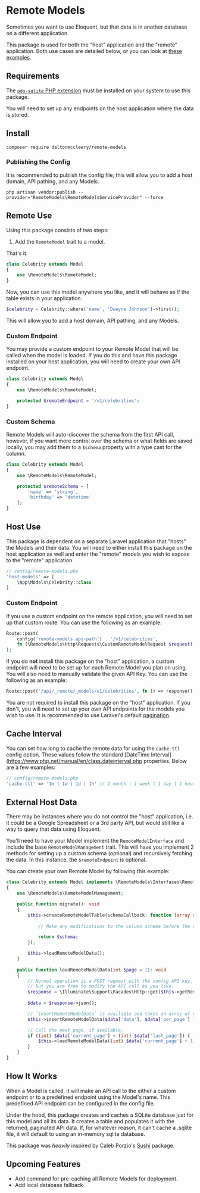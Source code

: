 # Remote Models

Sometimes you want to use Eloquent, but that data is in another database on a different application.

This package is used for both the "host" application and the "remote" application. Both use cases are detailed below, or 
you can look at [these examples](EXAMPLES.md).

## Requirements

The [`pdo-sqlite` PHP extension](https://www.php.net/manual/en/ref.pdo-sqlite.php) must be installed on your system to use this package.

You will need to set up any endpoints on the host application where the data is stored.

## Install
```
composer require daltonmccleery/remote-models
```

### Publishing the Config

It is recommended to publish the config file; this will allow you to add a host domain, API pathing, and any Models.

```console
php artisan vendor:publish --provider="RemoteModels\RemoteModelsServiceProvider" --force
```

## Remote Use

Using this package consists of two steps:
1. Add the `RemoteModel` trait to a model.

That's it.

```php
class Celebrity extends Model
{
    use \RemoteModels\RemoteModel;
}
```

Now, you can use this model anywhere you like, and it will behave as if the table exists in your application.
```php
$celebrity = Celebrity::where('name', 'Dwayne Johnson')->first();
```

This will allow you to add a host domain, API pathing, and any Models.

### Custom Endpoint

You may provide a custom endpoint to your Remote Model that will be called when the model is loaded. If you do this and
have this package installed on your host application, you will need to create your own API endpoint.

```php
class Celebrity extends Model
{
    use \RemoteModels\RemoteModel;

    protected $remoteEndpoint = '/v1/celebrities';
}
```

### Custom Schema

Remote Models will auto-discover the schema from the first API call, however, if you want more control over the schema or
what fields are saved locally, you may add them to a `$schema` property with a type cast for the column.

```php
class Celebrity extends Model
{
    use \RemoteModels\RemoteModel;

    protected $remoteSchema = [
        'name' => 'string',
        'birthday' => 'datetime' 
    ];
}
```

## Host Use

This package is dependent on a separate Laravel application that "hosts" the Models and their data. You will need to either
install this package on the host application as well and enter the "remote" models you wish to expose to the "remote" application.

```php
// config/remote-models.php
'host-models' => [
    \App\Models\Celebrity::class
]
```

### Custom Endpoint

If you use a custom endpoint on the remote application, you will need to set up that custom route. You can use the following as an example:

```php
Route::post(
    config('remote-models.api-path') . '/v1/celebrities',
    fn (\RemoteModels\Http\Requests\CustomRemoteModelRequest $request) => $request->returnRemoteModels(Celebrity::class)
);
```

If you do **not** install this package on the "host" application, a custom endpoint will need to be set up for each Remote Model
you plan on using. You will also need to manually validate the given API Key. You can use the following as an example:

```php
Route::post('/api/_remote/_models/v1/celebrities', fn () => response()->json(Celebrity::paginate())));
```

You are not required to install this package on the "host" application. If you don't, you will need to set up your own API
endpoints for the models you wish to use. It is recommended to use Laravel's default [pagination](https://laravel.com/docs/11.x/pagination#paginating-eloquent-results).

## Cache Interval

You can set how long to cache the remote data for using the `cache-ttl` config option. These values follow the standard 
[DateTime Interval](https://www.php.net/manual/en/class.dateinterval.php properties. Below are a few examples:

```php
// config/remote-models.php
'cache-ttl' => '1m | 1w | 1d | 1h' // 1 month | 1 week | 1 day | 1 hour
```

## External Host Data

There may be instances where you do not control the "host" application, i.e. it could be a Google Spreadsheet or a 3rd 
party API, but would still like a way to query that data using Eloquent. 

You'll need to have your Model implement the `RemoteModelInterface` and include the base `RemoteModelManagement` trait.
This will have you implement 2 methods for setting up a custom schema (optional) and recursively fetching the data. In this instance, 
the `$remoteEndpoint` is optional.

You can create your own Remote Model by following this example:

```php
class Celebrity extends Model implements \RemoteModels\Interfaces\RemoteModelInterface
{
    use \RemoteModels\RemoteModelManagement;

    public function migrate(): void
    {
        $this->createRemoteModelTable(schemaCallback: function (array $schema) {
        
            // Make any modifications to the column schema before the sqlite table is created.

            return $schema;
        });

        $this->loadRemoteModelData();
    }
    
    public function loadRemoteModelData(int $page = 1): void
    {
        // Normal operation is a POST request with the config API key,
        // but you are free to modify the API call as you like.
        $response = \Illuminate\Support\Facades\Http::get($this->getRemoteModelEndpoint());
        
        $data = $response->json();

        // `insertRemoteModelData` is available and takes an array of data to be inserted.
        $this->insertRemoteModelData($data['data'], $data['per_page'] ?? 15);

        // Call the next page, if available.
        if ((int) $data['current_page'] < (int) $data['last_page']) {
            $this->loadRemoteModelData((int) $data['current_page'] + 1);
        }
    }
}
```

## How It Works

When a Model is called, it will make an API call to the either a custom endpoint or to a predefined endpoint using the Model's
name. This predefined API endpoint can be configured in the config file.

Under the hood, this package creates and caches a SQLite database just for this model and all its data.
It creates a table and populates it with the returned, paginated API data.
If, for whatever reason, it can't cache a .sqlite file, it will default to using an in-memory sqlite database.

This package was _heavily_ inspired by Caleb Porzio's [Sushi](https://github.com/calebporzio/sushi) package.

## Upcoming Features

- Add command for pre-caching all Remote Models for deployment.
- Add local database fallback
